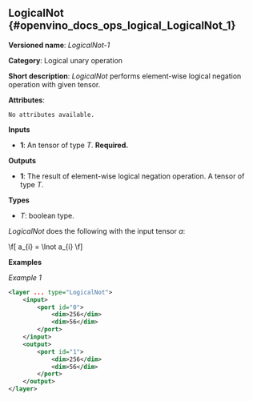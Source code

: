 ## LogicalNot <a name="LogicalNot"></a> {#openvino_docs_ops_logical_LogicalNot_1}

**Versioned name**: *LogicalNot-1*

**Category**: Logical unary operation

**Short description**: *LogicalNot* performs element-wise logical negation operation with given tensor.

**Attributes**:

    No attributes available.

**Inputs**

* **1**: An tensor of type *T*. **Required.**

**Outputs**

* **1**: The result of element-wise logical negation operation. A tensor of type *T*.

**Types**

* *T*: boolean type.

*LogicalNot* does the following with the input tensor *a*:

\f[
a_{i} = \lnot a_{i}
\f]

**Examples**

*Example 1*

```xml
<layer ... type="LogicalNot">
    <input>
        <port id="0">
            <dim>256</dim>
            <dim>56</dim>
        </port>
    </input>
    <output>
        <port id="1">
            <dim>256</dim>
            <dim>56</dim>
        </port>
    </output>
</layer>
```
